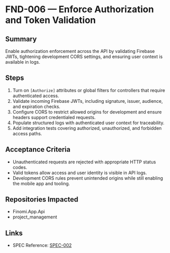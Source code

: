 # FND-006 — Enforce Authorization and Token Validation

## Summary
Enable authorization enforcement across the API by validating Firebase JWTs, tightening development CORS settings, and ensuring user context is available in logs.

## Steps
1. Turn on `[Authorize]` attributes or global filters for controllers that require authenticated access.
2. Validate incoming Firebase JWTs, including signature, issuer, audience, and expiration checks.
3. Configure CORS to restrict allowed origins for development and ensure headers support credentialed requests.
4. Populate structured logs with authenticated user context for traceability.
5. Add integration tests covering authorized, unauthorized, and forbidden access paths.

## Acceptance Criteria
- Unauthenticated requests are rejected with appropriate HTTP status codes.
- Valid tokens allow access and user identity is visible in API logs.
- Development CORS rules prevent unintended origins while still enabling the mobile app and tooling.

## Repositories Impacted
- Finomi.App.Api
- project_management

## Links
- SPEC Reference: [SPEC-002](../../SPECS/SPEC-002_BACKEND_IMPLEMENTATION_GUIDE.md)
